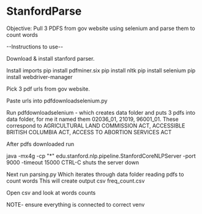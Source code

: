# StanfordParse

Objective:
Pull 3 PDFS from gov website using selenium and parse them to count words

--Instructions to use--

Download & install stanford parser.

Install imports
pip install pdfminer.six
pip install nltk
pip install selenium
pip install webdriver-manager

Pick 3 pdf urls from gov website.

Paste urls into pdfdownloadselenium.py

Run pdfdownloadselenium - which creates data folder and puts 3 pdfs into data folder, for me it named them 02036_01, 21019, 96001_01. 
These correspond to AGRICULTURAL LAND COMMISSION ACT, ACCESSIBLE BRITISH COLUMBIA ACT, ACCESS TO ABORTION SERVICES ACT

After pdfs downloaded run 

java -mx4g -cp "*" edu.stanford.nlp.pipeline.StanfordCoreNLPServer -port 9000 -timeout 15000
CTRL-C shuts the server down

Next run parsing.py
Which iterates through data folder reading pdfs to count words
This will create output csv freq_count.csv

Open csv and look at words counts

NOTE- ensure everything is connected to correct venv
